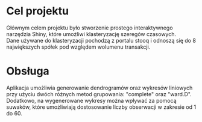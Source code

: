# Cel projektu  
Głównym celem projektu było stworzenie prostego interaktywnego narzędzia Shiny, które umożliwi klasteryzację szeregów czasowych.   
Dane używane do klasteryzacji pochodzą z portalu stooq i odnoszą się do 8 największych spółek pod względem wolumenu transakcji.  

# Obsługa
Aplikacja umożliwia generowanie dendrogramów oraz wykresów liniowych przy użyciu dwóch różnych metod grupowania: "complete" oraz "ward.D".   
Dodatkowo, na wygenerowane wykresy można wpływać za pomocą suwaków, które umożliwiają dostosowanie liczby obserwacji w zakresie od 1 do 60.

